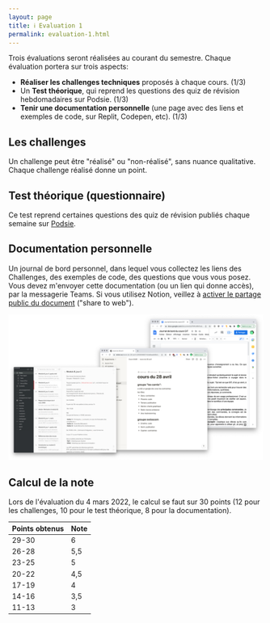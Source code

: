 ```yaml
---
layout: page
title: ℹ️ Evaluation 1
permalink: evaluation-1.html
---
```


Trois évaluations seront réalisées au courant du semestre. Chaque évaluation portera sur trois aspects:

- **Réaliser les challenges techniques** proposés à chaque cours. (1/3)
- Un **Test théorique**, qui reprend les questions des quiz de révision hebdomadaires sur Podsie.  (1/3)
- **Tenir une documentation personnelle** (une page avec des liens et exemples de code, sur Replit, Codepen, etc).  (1/3)

## Les challenges

Un challenge peut être "réalisé" ou "non-réalisé", sans nuance qualitative. Chaque challenge réalisé donne un point.

## Test théorique (questionnaire)

Ce test reprend certaines questions des quiz de révision publiés chaque semaine sur [Podsie](podsie.html).


## Documentation personnelle

Un journal de bord personnel, dans lequel vous collectez les liens des Challenges, des exemples de code, des questions que vous vous posez. Vous devez m'envoyer cette documentation (ou un lien qui donne accès), par la messagerie Teams. Si vous utilisez Notion, veillez à [activer le partage public du document](img/share-notion.gif) ("share to web").

![Outils de prise de note – Bear, Notion, Google Docs](img/outils-prise-de-notes.png)

## Calcul de la note

Lors de l'évaluation du 4 mars 2022, le calcul se faut sur 30 points (12 pour les challenges, 10 pour le test théorique, 8 pour la documentation).

| Points obtenus      | Note |
|:------------------- |:---- |
| 29-30               | 6    |
| 26-28               | 5,5  |
| 23-25               | 5    |
| 20-22               | 4,5  |
| 17-19               | 4    |
| 14-16               | 3,5  |
| 11-13               | 3    |
